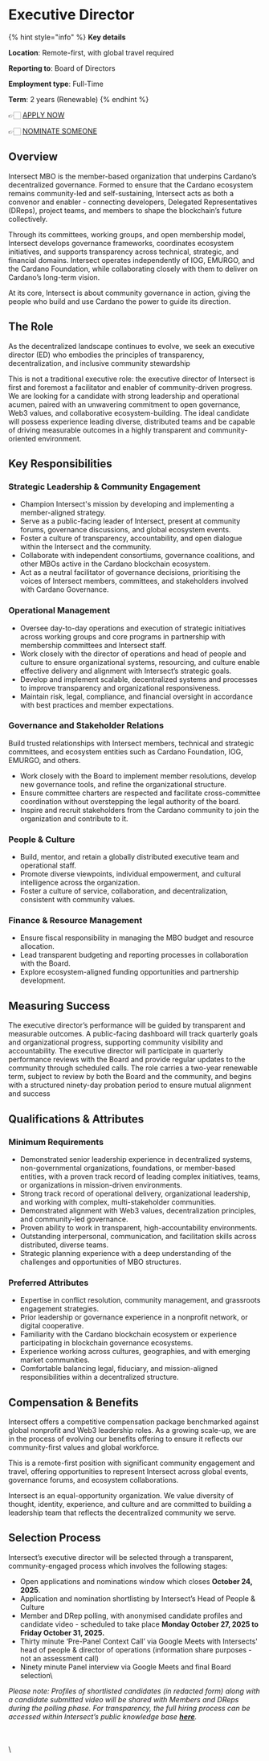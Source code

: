 # Executive Director

{% hint style="info" %}
**Key details**

**Location**: Remote-first, with global travel required

**Reporting to**: Board of Directors

**Employment type**: Full-Time

**Term**: 2 years (Renewable)
{% endhint %}

👉🏻 [APPLY NOW](https://intersectmbo.typeform.com/ed-application)

👉🏻 [NOMINATE SOMEONE](https://intersectmbo.typeform.com/ed-nomination)

## Overview

Intersect MBO is the member-based organization that underpins Cardano’s decentralized governance. Formed to ensure that the Cardano ecosystem remains community-led and self-sustaining, Intersect acts as both a convenor and enabler - connecting developers, Delegated Representatives (DReps), project teams, and members to shape the blockchain’s future collectively.

Through its committees, working groups, and open membership model, Intersect develops governance frameworks, coordinates ecosystem initiatives, and supports transparency across technical, strategic, and financial domains. Intersect operates independently of IOG, EMURGO, and the Cardano Foundation, while collaborating closely with them to deliver on Cardano’s long-term vision.

At its core, Intersect is about community governance in action, giving the people who build and use Cardano the power to guide its direction.

## The Role

As the decentralized landscape continues to evolve, we seek an executive director (ED) who embodies the principles of transparency, decentralization, and inclusive community stewardship

This is not a traditional executive role: the executive director of Intersect is first and foremost a facilitator and enabler of community-driven progress. We are looking for a candidate with strong leadership and operational acumen, paired with an unwavering commitment to open governance, Web3 values, and collaborative ecosystem-building. The ideal candidate will possess experience leading diverse, distributed teams and be capable of driving measurable outcomes in a highly transparent and community-oriented environment.

## Key Responsibilities

### Strategic Leadership & Community Engagement

* Champion Intersect's mission by developing and implementing a member-aligned strategy.
* Serve as a public-facing leader of Intersect, present at community forums, governance discussions, and global ecosystem events.
* Foster a culture of transparency, accountability, and open dialogue within the Intersect and the community.
* Collaborate with independent consortiums, governance coalitions, and other MBOs active in the Cardano blockchain ecosystem.
* Act as a neutral facilitator of governance decisions, prioritising the voices of Intersect members, committees, and stakeholders involved with Cardano Governance.

### Operational Management

* Oversee day-to-day operations and execution of strategic initiatives across working groups and core programs in partnership with membership committees and Intersect staff.
* Work closely with the director of operations and head of people and culture to ensure organizational systems, resourcing, and culture enable effective delivery and alignment with Intersect’s strategic goals.
* Develop and implement scalable, decentralized systems and processes to improve transparency and organizational responsiveness.
* Maintain risk, legal, compliance, and financial oversight in accordance with best practices and member expectations.

### Governance and Stakeholder Relations

Build trusted relationships with Intersect members, technical and strategic committees, and ecosystem entities such as Cardano Foundation, IOG, EMURGO, and others.

* Work closely with the Board to implement member resolutions, develop new governance tools, and refine the organizational structure.
* Ensure committee charters are respected and facilitate cross-committee coordination without overstepping the legal authority of the board.
* Inspire and recruit stakeholders from the Cardano community to join the organization and contribute to it.

### People & Culture

* Build, mentor, and retain a globally distributed executive team and operational staff.
* Promote diverse viewpoints, individual empowerment, and cultural intelligence across the organization.
* Foster a culture of service, collaboration, and decentralization, consistent with community values.

### Finance & Resource Management

* Ensure fiscal responsibility in managing the MBO budget and resource allocation.
* Lead transparent budgeting and reporting processes in collaboration with the Board.
* Explore ecosystem-aligned funding opportunities and partnership development.

## Measuring Success

The executive director’s performance will be guided by transparent and measurable outcomes. A public-facing dashboard will track quarterly goals and organizational progress, supporting community visibility and accountability. The executive director will participate in quarterly performance reviews with the Board and provide regular updates to the community through scheduled calls. The role carries a two-year renewable term, subject to review by both the Board and the community, and begins with a structured ninety-day probation period to ensure mutual alignment and success

## Qualifications & Attributes

### Minimum Requirements

* Demonstrated senior leadership experience in decentralized systems, non-governmental organizations, foundations, or member-based entities, with a proven track record of leading complex initiatives, teams, or organizations in mission-driven environments.
* Strong track record of operational delivery, organizational leadership, and working with complex, multi-stakeholder communities.
* Demonstrated alignment with Web3 values, decentralization principles, and community-led governance.
* Proven ability to work in transparent, high-accountability environments.
* Outstanding interpersonal, communication, and facilitation skills across distributed, diverse teams.
* Strategic planning experience with a deep understanding of the challenges and opportunities of MBO structures.

### Preferred Attributes

* Expertise in conflict resolution, community management, and grassroots engagement strategies.
* Prior leadership or governance experience in a nonprofit network, or digital cooperative.
* Familiarity with the Cardano blockchain ecosystem or experience participating in blockchain governance ecosystems.
* Experience working across cultures, geographies, and with emerging market communities.
* Comfortable balancing legal, fiduciary, and mission-aligned responsibilities within a decentralized structure.

## Compensation & Benefits

Intersect offers a competitive compensation package benchmarked against global nonprofit and Web3 leadership roles. As a growing scale-up, we are in the process of evolving our benefits offering to ensure it reflects our community-first values and global workforce.

This is a remote-first position with significant community engagement and travel, offering opportunities to represent Intersect across global events, governance forums, and ecosystem collaborations.

Intersect is an equal-opportunity organization. We value diversity of thought, identity, experience, and culture and are committed to building a leadership team that reflects the decentralized community we serve.

## Selection Process

Intersect’s executive director will be selected through a transparent, community-engaged process which involves the following stages:

* Open applications and nominations window which closes **October 24, 2025**.
* Application and nomination shortlisting by Intersect’s Head of People & Culture
* Member and DRep polling, with anonymised candidate profiles and candidate video - scheduled to take place **Monday October 27, 2025 to Friday October 31, 2025.**
* Thirty minute ‘Pre-Panel Context Call’ via Google Meets with Intersects' head of people & director of operations (information share purposes - not an assessment call)
* Ninety minute Panel interview via Google Meets and final Board selection\


_Please note: Profiles of shortlisted candidates (in redacted form) along with a candidate submitted video will be shared with Members and DReps during the polling phase. For transparency, the full hiring process can be accessed within Intersect’s public knowledge base_ [_**here**_](executive-director-recruitment-process.md)_._

\
\
\
